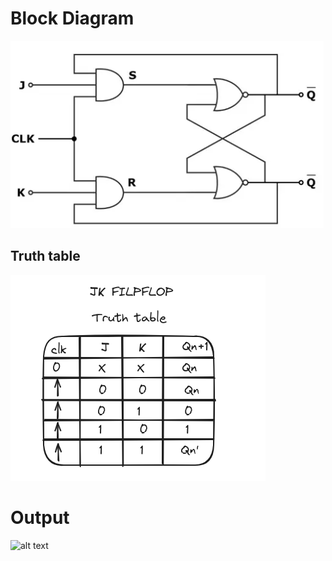 # Block Diagram
<img src="JKFlipFLop.png" alt="alt text" title="image Title" />

## Truth table
<img src="TruthTable.png" alt="alt text" title="image Title" />

# Output
<img src="jk_flipflop.png" alt="alt text" title="image Title" />
